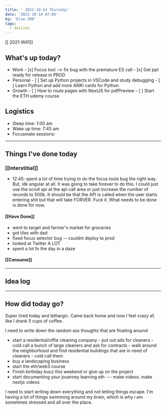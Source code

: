 ```yaml
---
title: ' 2021-10-14 Thursday'
date: '2021-10-14 07:05'
bg: 'blue.300'
tags:
  - dailies
---
```


[[ 2021-W41]]

## What's up today?

- Work - [x] Focus tool --> fix bug with the premature ES call - [x] Get ppt ready for release in PROD
- Personal - [ ] Set up Python projects in VSCode and study debugging - [ ] Learn Python and add more ANKI cards for Python
- Growth - [ ] How to route pages with NextJS for pdfPreview - [ ] Start the ETH udemy course

## Logistics

- Sleep time: 1:00 am
- Wake up time: 7:45 am
- Focusmate sessions:

---

## Things I've done today

### [[Interstitial]]

- 12:45: spent a lot of time trying to do the focus tools bug the right way. But, idk angular at all. It was going to take forever to do this. I could just use the scroll api at the api call area or just increase the number of records to 500k. It should be that the API is called when the user starts entering shit but that will take FORVER. Fuck it. What needs to be done is done for now.

#### [[Have Done]]

- went to target and farmer's market for groceries
- got tiles with dad
- fixed focus selector bug -- couldnt deploy to prod
- looked at Twitter A LOT
- spent a lot fo the day in a daze

#### [[Consume]]

---

## Idea log

---

## How did today go?

Super tired today and lethargic. Came back home and now I feel crazy af, like I drank 5 cups of coffee.

I need to write down the random ass thoughts that are floating around

- start a residential/offie cleaning company - put out ads for cleaners - cold call a bunch of large cleaners and ask for contracts - walk around the neighborhood and find residential buildings that are in need of cleaners - cold call them
- buy a landscaping business
- start the eth/web3 course
- Finish birthday bucz this weekend or give up on the project
- start documenting your jouerney learning eth --- make videos. make nextjs videos

I need to start writing down everything and not letting things escape. I'm having a lot of things swimming around my brain, which is why i am sometimes stressed and all over the place.
